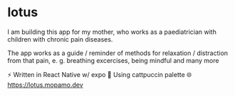 # lotus

I am building this app for my mother, who works as a paediatrician with children with chronic pain diseases. 

The app works as a guide / reminder of methods for relaxation / distraction from that pain, e. g. breathing excercises, being mindful and many more


⚡  Written in React Native w/ expo
🎨	Using cattpuccin palette 
🌐	https://lotus.mopamo.dev
